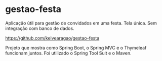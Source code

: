 # gestao-festa

Aplicação útil para gestão de convidados em uma festa. Tela única. Sem integração com banco de dados.

https://github.com/kelvearagao/gestao-festa

Projeto que mostra como Spring Boot, o Spring MVC e o Thymeleaf funcionam juntos. Foi utilizado o Spring Tool Suit e o Maven.
